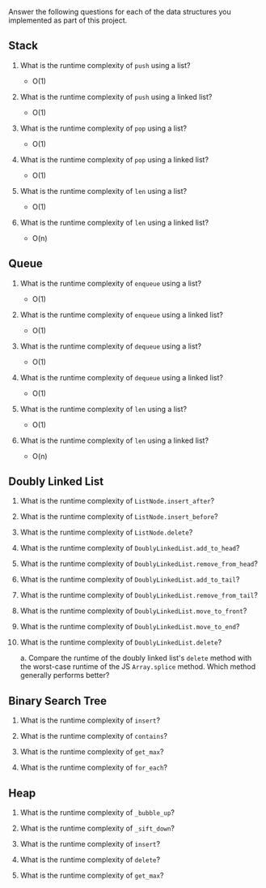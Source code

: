 Answer the following questions for each of the data structures you implemented as part of this project.

## Stack

1. What is the runtime complexity of `push` using a list?

    - O(1)

2. What is the runtime complexity of `push` using a linked list?

    - O(1)

3. What is the runtime complexity of `pop` using a list?

    - O(1)

4. What is the runtime complexity of `pop` using a linked list?

    - O(1)

5. What is the runtime complexity of `len` using a list?

    - O(1)

6. What is the runtime complexity of `len` using a linked list?

    - O(n)

## Queue

1. What is the runtime complexity of `enqueue` using a list?

    - O(1)

2. What is the runtime complexity of `enqueue` using a linked list?

    - O(1)

3. What is the runtime complexity of `dequeue` using a list?

    - O(1)

4. What is the runtime complexity of `dequeue` using a linked list?

    - O(1)

5. What is the runtime complexity of `len` using a list?

    - O(1)

6. What is the runtime complexity of `len` using a linked list?

    - O(n)

## Doubly Linked List

1. What is the runtime complexity of `ListNode.insert_after`?

2. What is the runtime complexity of `ListNode.insert_before`?

3. What is the runtime complexity of `ListNode.delete`?

4. What is the runtime complexity of `DoublyLinkedList.add_to_head`?

5. What is the runtime complexity of `DoublyLinkedList.remove_from_head`?

6. What is the runtime complexity of `DoublyLinkedList.add_to_tail`?

7. What is the runtime complexity of `DoublyLinkedList.remove_from_tail`?

8. What is the runtime complexity of `DoublyLinkedList.move_to_front`?

9. What is the runtime complexity of `DoublyLinkedList.move_to_end`?

10. What is the runtime complexity of `DoublyLinkedList.delete`?

    a. Compare the runtime of the doubly linked list's `delete` method with the worst-case runtime of the JS `Array.splice` method. Which method generally performs better?

## Binary Search Tree

1. What is the runtime complexity of `insert`? 

2. What is the runtime complexity of `contains`?

3. What is the runtime complexity of `get_max`? 

4. What is the runtime complexity of `for_each`?
    
## Heap

1. What is the runtime complexity of `_bubble_up`?

2. What is the runtime complexity of `_sift_down`?

3. What is the runtime complexity of `insert`?

4. What is the runtime complexity of `delete`?

5. What is the runtime complexity of `get_max`?
